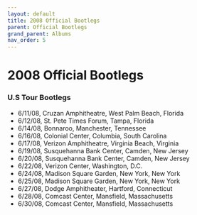 ```yaml
---
layout: default
title: 2008 Official Bootlegs
parent: Official Bootlegs
grand_parent: Albums
nav_order: 5
---
```


# 2008 Official Bootlegs

### U.S Tour Bootlegs

- 6/11/08, Cruzan Amphitheatre, West Palm Beach, Florida
- 6/12/08, St. Pete Times Forum, Tampa, Florida
- 6/14/08, Bonnaroo, Manchester, Tennessee
- 6/16/08, Colonial Center, Columbia, South Carolina
- 6/17/08, Verizon Amphitheatre, Virginia Beach, Virginia
- 6/19/08, Susquehanna Bank Center, Camden, New Jersey
- 6/20/08, Susquehanna Bank Center, Camden, New Jersey
- 6/22/08, Verizon Center, Washington, D.C.
- 6/24/08, Madison Square Garden, New York, New York
- 6/25/08, Madison Square Garden, New York, New York
- 6/27/08, Dodge Amphitheater, Hartford, Connecticut
- 6/28/08, Comcast Center, Mansfield, Massachusetts
- 6/30/08, Comcast Center, Mansfield, Massachusetts
